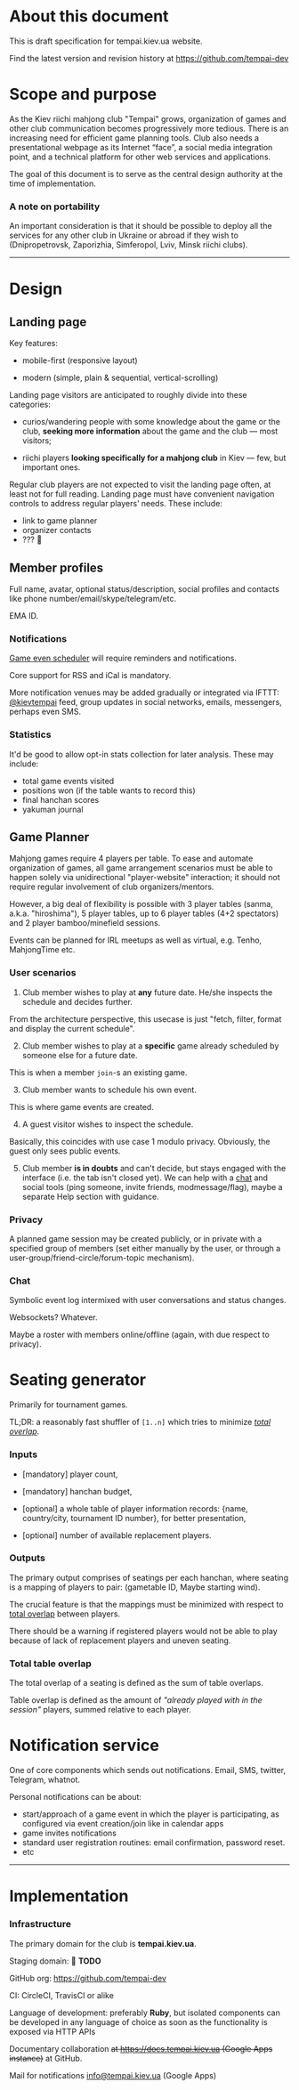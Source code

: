 # About this document

This is draft specification for tempai.kiev.ua website.

Find the latest version and revision history at https://github.com/tempai-dev


# Scope and purpose

As the Kiev riichi mahjong club "Tempai" grows, organization of games and other club communication becomes progressively more tedious. There is an increasing need for efficient game planning tools. Club also needs a presentational webpage as its Internet “face”, a social media integration point, and a technical platform for other web services and applications.

The goal of this document is to serve as the central design authority at the time of implementation.

### A note on portability

An important consideration is that it should be possible to deploy all the services for any other club in Ukraine or abroad if they wish to (Dnipropetrovsk, Zaporizhia, Simferopol, Lviv, Minsk riichi clubs).


--------
# Design

## Landing page

Key features:

 * mobile-first (responsive layout)

 * modern (simple, plain & sequential, vertical-scrolling)

Landing page visitors are anticipated to roughly divide into these categories:

 * curios/wandering people with some knowledge about the game or the club, **seeking more information** about the game and the club — most visitors;

 * riichi players **looking specifically for a mahjong club** in Kiev — few, but important ones.

Regular club players are not expected to visit the landing page often, at least not for full reading. Landing page must have convenient navigation controls to address regular players’ needs. These include:

 * link to game planner
 * organizer contacts
 * ??? :memo:

## Member profiles

Full name, avatar, optional status/description, social profiles and contacts like phone number/email/skype/telegram/etc.

EMA ID.

### Notifications

[Game even scheduler](#game-planner) will require reminders and notifications.

Core support for RSS and iCal is mandatory.

More notification venues may be added gradually or integrated via IFTTT: [@kievtempai](https://twitter.com/kievtempai) feed, group updates in social networks, emails, messengers, perhaps even SMS.

### Statistics

It'd be good to allow opt-in stats collection for later analysis. These may include:

 * total game events visited
 * positions won (if the table wants to record this)
 * final hanchan scores
 * yakuman journal

## Game Planner

Mahjong games require 4 players per table. To ease and automate organization of games, all game arrangement scenarios must be able to happen solely via unidirectional "player-website" interaction; it should not require regular involvement of club organizers/mentors.

However, a big deal of flexibility is possible with 3 player tables (sanma, a.k.a. "hiroshima"), 5 player tables, up to 6 player tables (4+2 spectators) and 2 player bamboo/minefield sessions.

Events can be planned for IRL meetups as well as virtual, e.g. Tenho, MahjongTime etc.

### User scenarios

 1. Club member wishes to play at **any** future date. He/she inspects the schedule and decides further.

 From the architecture perspective, this usecase is just "fetch, filter, format and display the current schedule".

 2. Club member wishes to play at a **specific** game already scheduled by someone else for a future date.

 This is when a member `join`-s an existing game.

 3. Club member wants to schedule his own event.

 This is where game events are created.

 4. A guest visitor wishes to inspect the schedule.

 Basically, this coincides with use case 1 modulo privacy. Obviously, the guest only sees public events.

 5. Club member **is in doubts** and can't decide, but stays engaged with the interface (i.e. the tab isn't closed yet). We can help with a [chat](#Chat) and social tools (ping someone, invite friends, modmessage/flag), maybe a separate Help section with guidance.

### Privacy

A planned game session may be created publicly, or in private with a specified group of members (set either manually by the user, or through a user-group/friend-circle/forum-topic mechanism).

### Chat
Symbolic event log intermixed with user conversations and status changes.

Websockets? Whatever.

Maybe a roster with members online/offline (again, with due respect to privacy).


# Seating generator

Primarily for tournament games.

TL;DR: a reasonably fast shuffler of `[1..n]` which tries to minimize [*total overlap*](#total-table-overlap).

### Inputs

 * [mandatory] player count,

 * [mandatory] hanchan budget,

 * [optional] a whole table of player information records: {name, country/city, tournament ID number}, for better presentation,

 * [optional] number of available replacement players.

### Outputs

The primary output comprises of seatings per each hanchan, where seating is a mapping of players to pair: (gametable ID, Maybe starting wind).

The crucial feature is that the mappings must be minimized with respect to [total overlap](#total-table-overlap) between players.

There should be a warning if registered players would not be able to play because of lack of replacement players and uneven seating.

### Total table overlap
The total overlap of a seating is defined as the sum of table overlaps.

Table overlap is defined as the amount of *"already played with in the session"* players, summed relative to each player.

# Notification service

One of core components which sends out notifications. Email, SMS, twitter, Telegram, whatnot.

Personal notifications can be about:
 * start/approach of a game event in which the player is participating, as configured via event creation/join like in calendar apps
 * game invites notifications
 * standard user registration routines: email confirmation, password reset.
 * etc



----------------
# Implementation

### Infrastructure

The primary domain for the club is **tempai.kiev.ua**.

Staging domain: :memo: **TODO**

GitHub org: https://github.com/tempai-dev

CI: CircleCI, TravisCI or alike

Language of development: preferably **Ruby**, but isolated components can be developed in any language of choice as soon as the functionality is exposed via HTTP APIs

Documentary collaboration <strike>at https://docs.tempai.kiev.ua (Google Apps instance)</strike> at GitHub.

Mail for notifications info@tempai.kiev.ua (Google Apps)
